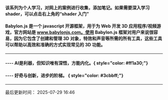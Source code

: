 #### 该系列为个人学习，对网上的案例进行收集，添加笔记。如果需要深入学习 shader，可以点击右上角的“shader 入门”

#### Babylon.js 是一个 javascript 开源框架，用于为 Web 开发 3D 应用程序/视频游戏，官方网站是 www.babylonjs.com。使用 Babylon.js 框架对用户来说很容易，因为它包含了创建和管理 3D 对象，特效和声音等所需的所有工具，这些工具可以帮助以高效和准确的方式实现常见的 3D 功能。
***

#### ---- AI是利器，但知识唯有深悟，方能内化。{ style="color: #ff1a30;"}
#### ---- 好奇与创新，进步的阶梯。 { style="color: #3cbbff;"}
***
最后更新时间： 2025-07-29 16:46
